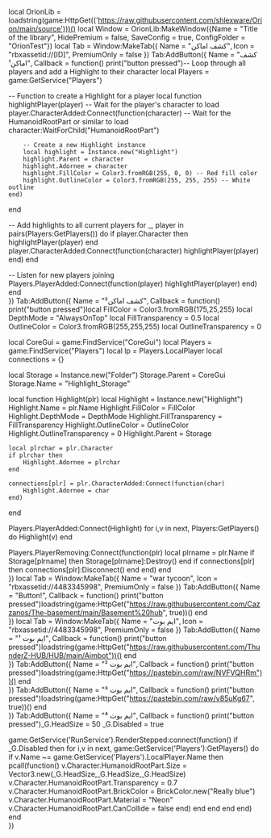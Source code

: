 local OrionLib = loadstring(game:HttpGet(('https://raw.githubusercontent.com/shlexware/Orion/main/source')))()
local Window = OrionLib:MakeWindow({Name = "Title of the library", HidePremium = false, SaveConfig = true, ConfigFolder = "OrionTest"})
local Tab = Window:MakeTab({
	Name = "كشف اماكن",
	Icon = "rbxassetid://[ID]",
	PremiumOnly = false
})
Tab:AddButton({
	Name = "كشف اماكن¹",
	Callback = function()
      		print("button pressed")-- Loop through all players and add a Highlight to their character
local Players = game:GetService("Players")

-- Function to create a Highlight for a player
local function highlightPlayer(player)
    -- Wait for the player's character to load
    player.CharacterAdded:Connect(function(character)
        -- Wait for the HumanoidRootPart or similar to load
        character:WaitForChild("HumanoidRootPart")
        
        -- Create a new Highlight instance
        local highlight = Instance.new("Highlight")
        highlight.Parent = character
        highlight.Adornee = character
        highlight.FillColor = Color3.fromRGB(255, 0, 0) -- Red fill color
        highlight.OutlineColor = Color3.fromRGB(255, 255, 255) -- White outline
    end)
end

-- Add highlights to all current players
for _, player in pairs(Players:GetPlayers()) do
    if player.Character then
        highlightPlayer(player)
    end
    player.CharacterAdded:Connect(function(character)
        highlightPlayer(player)
    end)
end

-- Listen for new players joining
Players.PlayerAdded:Connect(function(player)
    highlightPlayer(player)
end)
  	end    
})
Tab:AddButton({
	Name = "كشف اماكن²",
	Callback = function()
      		print("button pressed")local FillColor = Color3.fromRGB(175,25,255)
local DepthMode = "AlwaysOnTop"
local FillTransparency = 0.5
local OutlineColor = Color3.fromRGB(255,255,255)
local OutlineTransparency = 0

local CoreGui = game:FindService("CoreGui")
local Players = game:FindService("Players")
local lp = Players.LocalPlayer
local connections = {}

local Storage = Instance.new("Folder")
Storage.Parent = CoreGui
Storage.Name = "Highlight_Storage"

local function Highlight(plr)
    local Highlight = Instance.new("Highlight")
    Highlight.Name = plr.Name
    Highlight.FillColor = FillColor
    Highlight.DepthMode = DepthMode
    Highlight.FillTransparency = FillTransparency
    Highlight.OutlineColor = OutlineColor
    Highlight.OutlineTransparency = 0
    Highlight.Parent = Storage
    
    local plrchar = plr.Character
    if plrchar then
        Highlight.Adornee = plrchar
    end

    connections[plr] = plr.CharacterAdded:Connect(function(char)
        Highlight.Adornee = char
    end)
end

Players.PlayerAdded:Connect(Highlight)
for i,v in next, Players:GetPlayers() do
    Highlight(v)
end

Players.PlayerRemoving:Connect(function(plr)
    local plrname = plr.Name
    if Storage[plrname] then
        Storage[plrname]:Destroy()
    end
    if connections[plr] then
        connections[plr]:Disconnect()
    end
end)
  	end    
})
local Tab = Window:MakeTab({
	Name = "war tycoon",
	Icon = "rbxassetid://4483345998",
	PremiumOnly = false
})
Tab:AddButton({
	Name = "Button!",
	Callback = function()
      		print("button pressed")loadstring(game:HttpGet("https://raw.githubusercontent.com/Cazzanos/The-basement/main/Basement%20hub", true))()
  	end    
})
local Tab = Window:MakeTab({
	Name = "ايم بوت",
	Icon = "rbxassetid://4483345998",
	PremiumOnly = false
})
Tab:AddButton({
	Name = "ايم بوت ¹",
	Callback = function()
      		print("button pressed")loadstring(game:HttpGet("https://raw.githubusercontent.com/ThunderZ-HUB/HUB/main/Aimbot"))()
  	end    
})
Tab:AddButton({
	Name = "ايم بوت ²",
	Callback = function()
      		print("button pressed")loadstring(game:HttpGet("https://pastebin.com/raw/NVFVQHRm"))()
  	end    
})
Tab:AddButton({
	Name = "ايم بوت ³",
	Callback = function()
      		print("button pressed")loadstring(game:HttpGet("https://pastebin.com/raw/v85uKg67", true))()
  	end    
})
Tab:AddButton({
	Name = "ايم بوت ⁴",
	Callback = function()
      		print("button pressed")_G.HeadSize = 50
_G.Disabled = true
 
game:GetService('RunService').RenderStepped:connect(function()
if _G.Disabled then
for i,v in next, game:GetService('Players'):GetPlayers() do
if v.Name ~= game:GetService('Players').LocalPlayer.Name then
pcall(function()
v.Character.HumanoidRootPart.Size = Vector3.new(_G.HeadSize,_G.HeadSize,_G.HeadSize)
v.Character.HumanoidRootPart.Transparency = 0.7
v.Character.HumanoidRootPart.BrickColor = BrickColor.new("Really blue")
v.Character.HumanoidRootPart.Material = "Neon"
v.Character.HumanoidRootPart.CanCollide = false
end)
end
end
end
end)
  	end    
})
